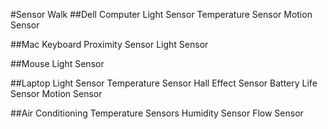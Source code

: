 #Sensor Walk
##Dell Computer
Light Sensor
Temperature Sensor
Motion Sensor

##Mac Keyboard
Proximity Sensor
Light Sensor

##Mouse
Light Sensor

##Laptop
Light Sensor
Temperature Sensor
Hall Effect Sensor
Battery Life Sensor
Motion Sensor

##Air Conditioning
Temperature Sensors
Humidity Sensor
Flow Sensor
